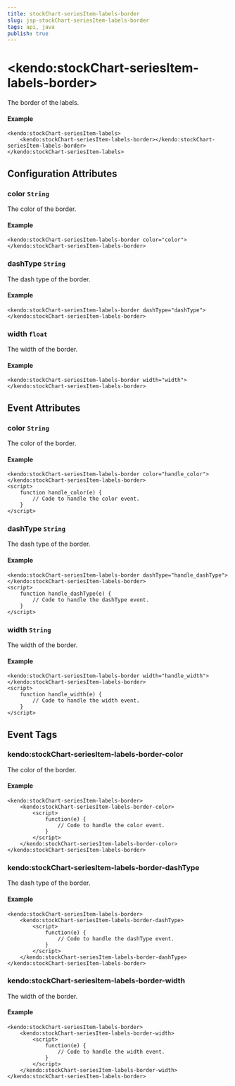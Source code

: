 ```yaml
---
title: stockChart-seriesItem-labels-border
slug: jsp-stockChart-seriesItem-labels-border
tags: api, java
publish: true
---
```


# \<kendo:stockChart-seriesItem-labels-border\>

The border of the labels.

#### Example
    <kendo:stockChart-seriesItem-labels>
        <kendo:stockChart-seriesItem-labels-border></kendo:stockChart-seriesItem-labels-border>
    </kendo:stockChart-seriesItem-labels>

## Configuration Attributes

### color `String`

The color of the border.

#### Example
    <kendo:stockChart-seriesItem-labels-border color="color">
    </kendo:stockChart-seriesItem-labels-border>

### dashType `String`

The dash type of the border.

#### Example
    <kendo:stockChart-seriesItem-labels-border dashType="dashType">
    </kendo:stockChart-seriesItem-labels-border>

### width `float`

The width of the border.

#### Example
    <kendo:stockChart-seriesItem-labels-border width="width">
    </kendo:stockChart-seriesItem-labels-border>


## Event Attributes

### color `String`

The color of the border.

#### Example
    <kendo:stockChart-seriesItem-labels-border color="handle_color">
    </kendo:stockChart-seriesItem-labels-border>
    <script>
        function handle_color(e) {
            // Code to handle the color event.
        }
    </script>

### dashType `String`

The dash type of the border.

#### Example
    <kendo:stockChart-seriesItem-labels-border dashType="handle_dashType">
    </kendo:stockChart-seriesItem-labels-border>
    <script>
        function handle_dashType(e) {
            // Code to handle the dashType event.
        }
    </script>

### width `String`

The width of the border.

#### Example
    <kendo:stockChart-seriesItem-labels-border width="handle_width">
    </kendo:stockChart-seriesItem-labels-border>
    <script>
        function handle_width(e) {
            // Code to handle the width event.
        }
    </script>

## Event Tags

### kendo:stockChart-seriesItem-labels-border-color

The color of the border.

#### Example
    <kendo:stockChart-seriesItem-labels-border>
        <kendo:stockChart-seriesItem-labels-border-color>
            <script>
                function(e) {
                    // Code to handle the color event.
                }
            </script>
        </kendo:stockChart-seriesItem-labels-border-color>
    </kendo:stockChart-seriesItem-labels-border>

### kendo:stockChart-seriesItem-labels-border-dashType

The dash type of the border.

#### Example
    <kendo:stockChart-seriesItem-labels-border>
        <kendo:stockChart-seriesItem-labels-border-dashType>
            <script>
                function(e) {
                    // Code to handle the dashType event.
                }
            </script>
        </kendo:stockChart-seriesItem-labels-border-dashType>
    </kendo:stockChart-seriesItem-labels-border>

### kendo:stockChart-seriesItem-labels-border-width

The width of the border.

#### Example
    <kendo:stockChart-seriesItem-labels-border>
        <kendo:stockChart-seriesItem-labels-border-width>
            <script>
                function(e) {
                    // Code to handle the width event.
                }
            </script>
        </kendo:stockChart-seriesItem-labels-border-width>
    </kendo:stockChart-seriesItem-labels-border>

